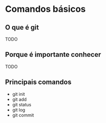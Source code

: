 # Comandos básicos 

## O que é git
TODO

## Porque é importante conhecer
TODO

## Principais comandos

- git init
- git add
- git status
- git log
- git commit 

